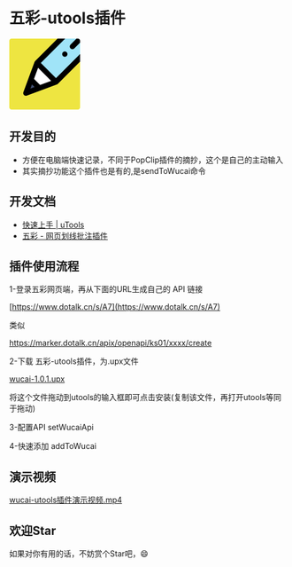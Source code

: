 # 五彩-utools插件

![](src/logo.png)

## 开发目的
- 方便在电脑端快速记录，不同于PopClip插件的摘抄，这个是自己的主动输入
- 其实摘抄功能这个插件也是有的,是sendToWucai命令

## 开发文档
- [快速上手 | uTools](https://u.tools/docs/developer/welcome.html#plugin-json )
- [五彩 - 网页划线批注插件](https://www.yuque.com/makediff/wucai )

## 插件使用流程
1-登录五彩网页端，再从下面的URL生成自己的 API 链接

[https://www.dotalk.cn/s/A7](https://www.dotalk.cn/s/A7)

类似

https://marker.dotalk.cn/apix/openapi/ks01/xxxx/create

2-下载 五彩-utools插件，为.upx文件

[wucai-1.0.1.upx](assets/wucai-1.0.1.upx)

将这个文件拖动到utools的输入框即可点击安装(复制该文件，再打开utools等同于拖动)

3-配置API setWucaiApi

4-快速添加 addToWucai

## 演示视频
[wucai-utools插件演示视频.mp4](assets/wucai-utools插件演示视频.mp4)

## 欢迎Star

如果对你有用的话，不妨赏个Star吧，😄